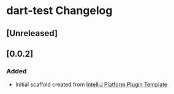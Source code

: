 <!-- Keep a Changelog guide -> https://keepachangelog.com -->

# dart-test Changelog

## [Unreleased]
## [0.0.2]
### Added
- Initial scaffold created from [IntelliJ Platform Plugin Template](https://github.com/JetBrains/intellij-platform-plugin-template)
